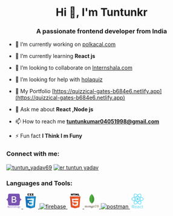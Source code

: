 <h1 align="center">Hi 👋, I'm Tuntunkr</h1>
<h3 align="center">A passionate frontend developer from India</h3>


- 🔭 I’m currently working on [polkacal.com](https://dotevent.co/)

- 🌱 I’m currently learning **React js**

- 👯 I’m looking to collaborate on [Internshala.com](https://internshala.com/)

- 🤝 I’m looking for help with [holaquiz](https://hola-quiz-server.herokuapp.com/)

- 📝 My Portfolio  [https://quizzical-gates-b684e6.netlify.app](https://quizzical-gates-b684e6.netlify.app)

- 💬 Ask me about **React ,Node js**

- 📫 How to reach me **tuntunkumar04051998@gmail.com**


- ⚡ Fun fact **I Think I m Funy**

<h3 align="left">Connect with me:</h3>
<p align="left">
<a href="https://instagram.com/tuntun_yadav69" target="blank"><img align="center" src="https://raw.githubusercontent.com/rahuldkjain/github-profile-readme-generator/master/src/images/icons/Social/instagram.svg" alt="tuntun_yadav69" height="30" width="40" /></a>
<a href="https://www.youtube.com/c/er tuntun yadav" target="blank"><img align="center" src="https://raw.githubusercontent.com/rahuldkjain/github-profile-readme-generator/master/src/images/icons/Social/youtube.svg" alt="er tuntun yadav" height="30" width="40" /></a>
</p>

<h3 align="left">Languages and Tools:</h3>
<p align="left"> <a href="https://getbootstrap.com" target="_blank"> <img src="https://raw.githubusercontent.com/devicons/devicon/master/icons/bootstrap/bootstrap-plain-wordmark.svg" alt="bootstrap" width="40" height="40"/> </a> <a href="https://www.w3schools.com/css/" target="_blank"> <img src="https://raw.githubusercontent.com/devicons/devicon/master/icons/css3/css3-original-wordmark.svg" alt="css3" width="40" height="40"/> </a> <a href="https://firebase.google.com/" target="_blank"> <img src="https://www.vectorlogo.zone/logos/firebase/firebase-icon.svg" alt="firebase" width="40" height="40"/> </a> <a href="https://www.w3.org/html/" target="_blank"> <img src="https://raw.githubusercontent.com/devicons/devicon/master/icons/html5/html5-original-wordmark.svg" alt="html5" width="40" height="40"/> </a> <a href="https://www.mongodb.com/" target="_blank"> <img src="https://raw.githubusercontent.com/devicons/devicon/master/icons/mongodb/mongodb-original-wordmark.svg" alt="mongodb" width="40" height="40"/> </a> <a href="https://postman.com" target="_blank"> <img src="https://www.vectorlogo.zone/logos/getpostman/getpostman-icon.svg" alt="postman" width="40" height="40"/> </a> <a href="https://reactjs.org/" target="_blank"> <img src="https://raw.githubusercontent.com/devicons/devicon/master/icons/react/react-original-wordmark.svg" alt="react" width="40" height="40"/> </a> </p>
